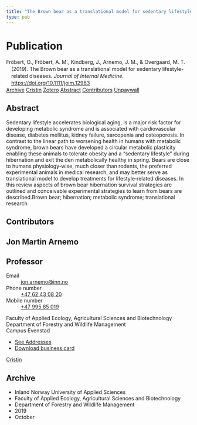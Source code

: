 ```yaml
---
title: "The Brown bear as a translational model for sedentary lifestyle-related diseases"
type: pub
---
```

<h1>Publication</h1>
<article id="csl-bib-container-82VAY6NM" class="csl-bib-container">
  <div class="csl-bib-body" style="line-height: 1.35; padding-left: 1em; text-indent:-1em;">
  <div class="csl-entry">Fr&#xF6;bert, O., Fr&#xF6;bert, A. M., Kindberg, J., Arnemo, J. M., &amp; Overgaard, M. T. (2019). The Brown bear as a translational model for sedentary lifestyle-related diseases. <i>Journal of Internal Medicine</i>. <a href="https://doi.org/10.1111/joim.12983">https://doi.org/10.1111/joim.12983</a></div>
</div>
  <div class="csl-bib-buttons">
    <a href="#taxonomy-article-82VAY6NM" class="csl-bib-button">Archive</a>
    <a href="https://app.cristin.no/results/show.jsf?id=1739008" alt="Cristin URL" class="csl-bib-button">Cristin</a>
    <a href="http://zotero.org/groups/5022929/items/82VAY6NM" alt="Zotero URL" class="csl-bib-button">Zotero</a>
    <a href="#abstract-article-82VAY6NM" class="csl-bib-button">Abstract</a>
    <a href="#contributors-article-82VAY6NM" class="csl-bib-button">Contributors</a>
    <a href="https://onlinelibrary.wiley.com/doi/pdfdirect/10.1111/joim.12983" class="csl-bib-button">Unpaywall</a>
  </div>
  <div id="csl-bib-meta-container-82VAY6NM"></div>
</article>
<div id="csl-bib-meta-82VAY6NM" class="csl-bib-meta">
  <article id="abstract-article-82VAY6NM" class="abstract-article">
    <h1>Abstract</h1>
    Sedentary lifestyle accelerates biological aging, is a major risk factor for developing metabolic syndrome and is associated with cardiovascular disease, diabetes mellitus, kidney failure, sarcopenia and osteoporosis. In contrast to the linear path to worsening health in humans with metabolic syndrome, brown bears have developed a circular metabolic plasticity enabling these animals to tolerate obesity and a “sedentary lifestyle” during hibernation and exit the den metabolically healthy in spring. Bears are close to humans physiology‐wise, much closer than rodents, the preferred experimental animals in medical research, and may better serve as translational model to develop treatments for lifestyle‐related diseases. In this review aspects of brown bear hibernation survival strategies are outlined and conceivable experimental strategies to learn from bears are described.Brown bear; hibernation; metabolic syndrome; translational research
  </article>
  <article id="contributors-article-82VAY6NM" class="contributors-article">
    <h1>Contributors</h1>
    <div class="personas">
<div class="vrtx-hinn-person-card">
<div class="photo">
<i class="lar la-user-circle missing-person"></i>
</div>
<div class="info">
<hgroup><h1>Jon Martin Arnemo</h1>
<h2>Professor</h2>
</hgroup><dl>
<dt>Email</dt>
<dd>
<a href="mailto:jon.arnemo@inn.no">jon.arnemo@inn.no</a>
</dd>
<dt>Phone number</dt>
<dd><a href="tel:+4762430820">
+47 62 43 08 20
</a></dd>
<dt>Mobile number</dt>
<dd><a href="tel:+4799585019">
+47 995 85 019
</a></dd>
</dl>
<p>
Faculty of Applied Ecology, Agricultural Sciences and Biotechnology<br>
Department of Forestry and Wildlife Management<br>
Campus Evenstad
</p>
<ul class="vrtx-hinn-links">
<li><a href="https://www.inn.no/english/find-an-employee/jon-arnemo.html#vrtx-hinn-addresses">See Addresses</a></li>
<li><a href="https://www.inn.no/english/find-an-employee/jon-arnemo.html?vrtx=vcf">Download business card</a></li>
</ul>
</div>
</div>
<a href="https://app.cristin.no/persons/show.jsf?id=328246" alt="Cristin URL" class="personas-cristin">Cristin</a>
</div>
  </article>
  <article id="taxonomy-article-82VAY6NM" class="taxonomy-article">
    <h1>Archive</h1>
    <ul>
      <li>Inland Norway University of Applied Sciences</li>
      <li>Faculty of Applied Ecology, Agricultural Sciences and Biotechnology</li>
      <li>Department of Forestry and Wildlife Management</li>
      <li>2019</li>
      <li>October</li>
    </ul>
  </article>
</div>
